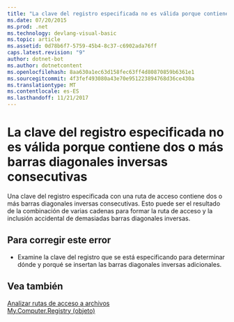 ```yaml
---
title: "La clave del registro especificada no es válida porque contiene dos o más barras diagonales inversas consecutivas"
ms.date: 07/20/2015
ms.prod: .net
ms.technology: devlang-visual-basic
ms.topic: article
ms.assetid: 0d78b6f7-5759-45b4-8c37-c6902ada76ff
caps.latest.revision: "9"
author: dotnet-bot
ms.author: dotnetcontent
ms.openlocfilehash: 8aa630a1ec63d158fec63ff4d80870859b6361e1
ms.sourcegitcommit: 4f3fef493080a43e70e951223894768d36ce430a
ms.translationtype: MT
ms.contentlocale: es-ES
ms.lasthandoff: 11/21/2017
---
```

# <a name="specified-registry-key-is-not-valid-because-it-contains-two-or-more-consecutive-backslashes"></a>La clave del registro especificada no es válida porque contiene dos o más barras diagonales inversas consecutivas
Una clave del registro especificada con una ruta de acceso contiene dos o más barras diagonales inversas consecutivas. Esto puede ser el resultado de la combinación de varias cadenas para formar la ruta de acceso y la inclusión accidental de demasiadas barras diagonales inversas.  
  
## <a name="to-correct-this-error"></a>Para corregir este error  
  
-   Examine la clave del registro que se está especificando para determinar dónde y porqué se insertan las barras diagonales inversas adicionales.  
  
## <a name="see-also"></a>Vea también  
 [Analizar rutas de acceso a archivos](../../visual-basic/developing-apps/programming/drives-directories-files/how-to-parse-file-paths.md)  
 [My.Computer.Registry (objeto)](../../visual-basic/language-reference/objects/my-computer-registry-object.md)
